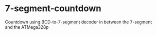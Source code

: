 # 7-segment-countdown
Countdown using BCD-to-7-segment decoder in between the 7-segment and the ATMega328p
